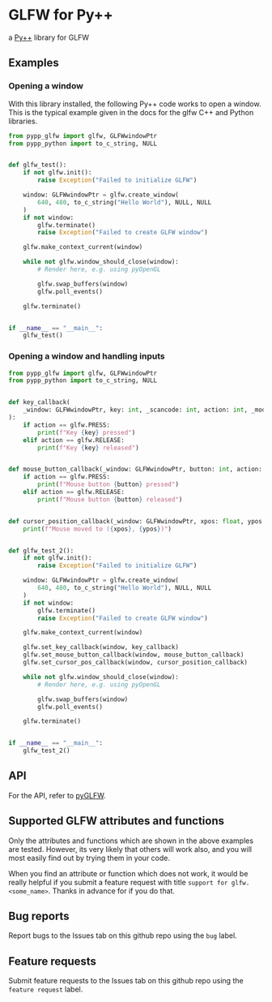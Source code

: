# GLFW for Py++
a [Py++](https://pypp-docs.readthedocs.io/) library for GLFW

## Examples
### Opening a window
With this library installed, the following Py++ code works to open a window. This is the typical example given in the docs for the glfw C++ and Python libraries.

```python
from pypp_glfw import glfw, GLFWwindowPtr
from pypp_python import to_c_string, NULL


def glfw_test():
    if not glfw.init():
        raise Exception("Failed to initialize GLFW")

    window: GLFWwindowPtr = glfw.create_window(
        640, 480, to_c_string("Hello World"), NULL, NULL
    )
    if not window:
        glfw.terminate()
        raise Exception("Failed to create GLFW window")

    glfw.make_context_current(window)

    while not glfw.window_should_close(window):
        # Render here, e.g. using pyOpenGL

        glfw.swap_buffers(window)
        glfw.poll_events()

    glfw.terminate()


if __name__ == "__main__":
    glfw_test()
```

### Opening a window and handling inputs
```python
from pypp_glfw import glfw, GLFWwindowPtr
from pypp_python import to_c_string, NULL


def key_callback(
    _window: GLFWwindowPtr, key: int, _scancode: int, action: int, _mods: int
):
    if action == glfw.PRESS:
        print(f"Key {key} pressed")
    elif action == glfw.RELEASE:
        print(f"Key {key} released")


def mouse_button_callback(_window: GLFWwindowPtr, button: int, action: int, _mods: int):
    if action == glfw.PRESS:
        print(f"Mouse button {button} pressed")
    elif action == glfw.RELEASE:
        print(f"Mouse button {button} released")


def cursor_position_callback(_window: GLFWwindowPtr, xpos: float, ypos: float):
    print(f"Mouse moved to ({xpos}, {ypos})")


def glfw_test_2():
    if not glfw.init():
        raise Exception("Failed to initialize GLFW")

    window: GLFWwindowPtr = glfw.create_window(
        640, 480, to_c_string("Hello World"), NULL, NULL
    )
    if not window:
        glfw.terminate()
        raise Exception("Failed to create GLFW window")

    glfw.make_context_current(window)

    glfw.set_key_callback(window, key_callback)
    glfw.set_mouse_button_callback(window, mouse_button_callback)
    glfw.set_cursor_pos_callback(window, cursor_position_callback)

    while not glfw.window_should_close(window):
        # Render here, e.g. using pyOpenGL

        glfw.swap_buffers(window)
        glfw.poll_events()

    glfw.terminate()


if __name__ == "__main__":
    glfw_test_2()
```

## API

For the API, refer to [pyGLFW](https://github.com/FlorianRhiem/pyGLFW).

## Supported GLFW attributes and functions

Only the attributes and functions which are shown in the above examples are tested. However, its very likely that others will work also, and you will most easily find out by trying them in your code.

When you find an attribute or function which does not work, it would be really helpful if you submit a feature request with title `support for glfw.<some_name>`. Thanks in advance for if you do that.

## Bug reports

Report bugs to the Issues tab on this github repo using the `bug` label.

## Feature requests

Submit feature requests to the Issues tab on this github repo using the `feature request` label.
